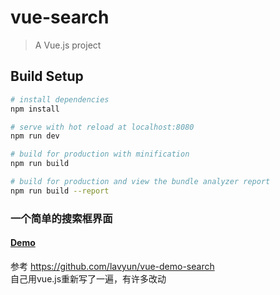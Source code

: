 # vue-search

> A Vue.js project

## Build Setup

``` bash
# install dependencies
npm install

# serve with hot reload at localhost:8080
npm run dev

# build for production with minification
npm run build

# build for production and view the bundle analyzer report
npm run build --report
```
### 一个简单的搜索框界面
#### [Demo](http://www.strawtc.cn:8998/vue-search/ "搜索界面")
参考 https://github.com/lavyun/vue-demo-search  
自己用vue.js重新写了一遍，有许多改动
